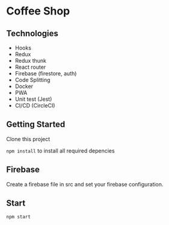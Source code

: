 # Coffee Shop

## Technologies

- Hooks
- Redux
- Redux thunk
- React router
- Firebase (firestore, auth)
- Code Splitting
- Docker
- PWA
- Unit test (Jest)
- CI/CD (CircleCI)


## Getting Started

Clone this project

`npm install` to install all required depencies

## Firebase

Create a firebase file in src and set your firebase configuration.

## Start

`npm start`
